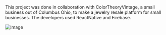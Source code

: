 This project was done in collaboration with ColorTheoryVintage, a small business out of Columbus Ohio, to make a jewelry resale platform for small businesses. The developers used ReactNative and Firebase.

![image](https://github.com/ohio-software-development/Color-Theory-Vintage/assets/120991436/14fc3dd6-98e0-4a5c-b475-e68228df943a)
